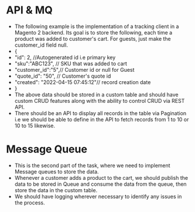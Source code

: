 
# API & MQ
- The following example is the implementation of a tracking client in a Magento 2 backend. Its goal is to store the following, each time a product was added to customer's cart. For guests, just make the customer_id field null.
- {
- "id": 2, //Autogenerated id i.e primary key
- "sku":"ABC123", // SKU that was added to cart
- "customer_id":"5",// Customer id or null for Guest
- "quote_id": "50", // Customer's quote id
- "created": "2022-04-15 07:45:12"// record creation date
- }
- The above data should be stored in a custom table and should have custom CRUD features along with the ability to control CRUD via REST API.
- There should be an API to display all records in the table via Pagination i.e we should be able to define in the API to fetch records from 1 to 10 or 10 to 15 likewise.
# Message Queue
- This is the second part of the task, where we need to implement Message queues to store the data.
- Whenever a customer adds a product to the cart, we should publish the data to be stored in Queue and consume the data from the queue, then store the data in the custom table.
- We should have logging wherever necessary to identify any issues in the process.

